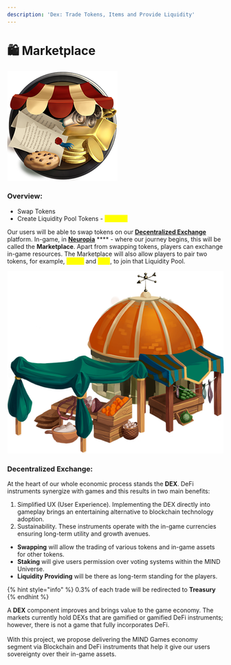 ```yaml
---
description: 'Dex: Trade Tokens, Items and Provide Liquidity'
---
```


# 🛍 Marketplace

![](../.gitbook/assets/Market.png)

### Overview:&#x20;

* Swap Tokens
* Create Liquidity Pool Tokens - <mark style="color:yellow;">**CRX-LP**</mark>

Our users will be able to swap tokens on our [**Decentralized Exchange**](tavern.md) platform. In-game, in [**Neuropia**](../learn/game-basics/neuropia/) **** - where our journey begins, this will be called the **Marketplace**. Apart from swapping tokens, players can exchange in-game resources. The Marketplace will also allow players to pair two tokens, for example, <mark style="color:yellow;">**\[CRX]**</mark> and <mark style="color:yellow;">**ETH**</mark>, to join that Liquidity Pool.

![](../.gitbook/assets/Piata.png)

### Decentralized Exchange:

At the heart of our whole economic process stands the **DEX**. DeFi instruments synergize with games and this results in two main benefits:

1. Simplified UX (User Experience). Implementing the DEX directly into gameplay brings an entertaining alternative to blockchain technology adoption.
2. Sustainability. These instruments operate with the in-game currencies ensuring long-term utility and growth avenues.

* **Swapping** will allow the trading of various tokens and in-game assets for other tokens.&#x20;
* **Staking** will give users permission over voting systems within the MIND Universe.
* **Liquidity Providing** will be there as long-term standing for the players.

{% hint style="info" %}
0.3% of each trade will be redirected to **Treasury**
{% endhint %}

A **DEX** component improves and brings value to the game economy. The markets currently hold DEXs that are gamified or gamified DeFi instruments; however, there is not a game that fully incorporates DeFi.\
\
With this project, we propose delivering the MIND Games economy segment via Blockchain and DeFi instruments that help it give our users sovereignty over their in-game assets.
